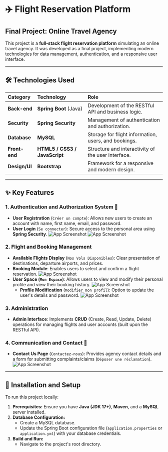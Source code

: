 # ✈️ Flight Reservation Platform

## Final Project: Online Travel Agency

This project is a **full-stack flight reservation platform** simulating an online travel agency. It was developed as a final project, implementing modern technologies for data management, authentication, and a responsive user interface.

---

## 🛠️ Technologies Used

| Category | Technology | Role |
| :--- | :--- | :--- |
| **Back-end** | **Spring Boot** (Java) | Development of the RESTful API and business logic. |
| **Security** | **Spring Security** | Management of authentication and authorization. |
| **Database** | **MySQL** | Storage for flight information, users, and bookings. |
| **Front-end** | **HTML5 / CSS3 / JavaScript** | Structure and interactivity of the user interface. |
| **Design/UI** | **Bootstrap** | Framework for a responsive and modern design. |

---

## ✨ Key Features

### 1. Authentication and Authorization System 🔐
* **User Registration** (`Créer un compte`): Allows new users to create an account with name, first name, email, and password.
* **User Login** (`Se connecter`): Secure access to the personal area using **Spring Security**.
![App Screenshot](C:\Users\MSI\OneDrive\Bureau\PFA\src\main\resources\static\images\2.png)
![App Screenshot](C:\Users\MSI\OneDrive\Bureau\PFA\src\main\resources\static\images\1.png)

### 2. Flight and Booking Management
* **Available Flights Display** (`Nos Vols Disponibles`): Clear presentation of destinations, departure airports, and prices.
* **Booking Module**: Enables users to select and confirm a flight reservation.
![App Screenshot](C:\Users\MSI\OneDrive\Bureau\PFA\src\main\resources\static\images\3.png)
* **User Space (`Mon Espace`)**: Allows users to view and modify their personal profile and view their booking history.
![App Screenshot](C:\Users\MSI\OneDrive\Bureau\PFA\src\main\resources\static\images\5.png)
    * **Profile Modification** (`Modifier mon profil`): Option to update the user's details and password.
    ![App Screenshot](C:\Users\MSI\OneDrive\Bureau\PFA\src\main\resources\static\images\6.png)

### 3. Administration
* **Admin Interface**: Implements **CRUD** (Create, Read, Update, Delete) operations for managing flights and user accounts (built upon the RESTful API).

### 4. Communication and Contact 💬
* **Contact Us Page** (`Contactez-nous`): Provides agency contact details and a form for submitting complaints/claims (`Déposer une réclamation`).
![App Screenshot](C:\Users\MSI\OneDrive\Bureau\PFA\src\main\resources\static\images\4.png)

---

## 🚀 Installation and Setup

To run this project locally:

1.  **Prerequisites:** Ensure you have **Java (JDK 17+)**, **Maven**, and a **MySQL** server installed.
2.  **Database Configuration:**
    * Create a MySQL database.
    * Update the Spring Boot configuration file (`application.properties` or `application.yml`) with your database credentials.
3.  **Build and Run:**
    * Navigate to the project's root directory.
